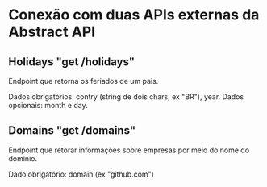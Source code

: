 # Conexão com duas APIs externas da Abstract API

## Holidays "get /holidays"

Endpoint que retorna os feriados de um pais. 

Dados obrigatórios: contry (string de dois chars, ex "BR"), year. Dados opcionais: month e day.

## Domains "get /domains"

Endpoint que retorar informações sobre empresas por meio do nome do domínio.

Dado obrigatório: domain (ex "github.com")
